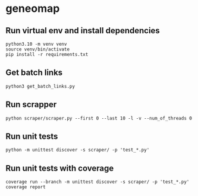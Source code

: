 # geneomap

## Run virtual env and install dependencies

```
python3.10 -m venv venv
source venv/bin/activate
pip install -r requirements.txt
```

## Get batch links

```
python3 get_batch_links.py

```

## Run scrapper

```
python scraper/scraper.py --first 0 --last 10 -l -v --num_of_threads 0

```

## Run unit tests

```
python -m unittest discover -s scraper/ -p 'test_*.py'
```

## Run unit tests with coverage

```
coverage run --branch -m unittest discover -s scraper/ -p 'test_*.py'
coverage report
```
    
